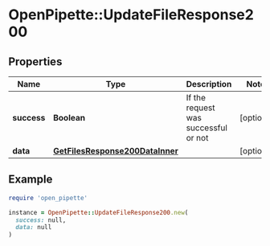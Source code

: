 # OpenPipette::UpdateFileResponse200

## Properties

| Name | Type | Description | Notes |
| ---- | ---- | ----------- | ----- |
| **success** | **Boolean** | If the request was successful or not | [optional] |
| **data** | [**GetFilesResponse200DataInner**](GetFilesResponse200DataInner.md) |  | [optional] |

## Example

```ruby
require 'open_pipette'

instance = OpenPipette::UpdateFileResponse200.new(
  success: null,
  data: null
)
```

